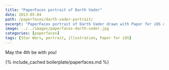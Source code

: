 ```yaml
---
title: "PaperFaces portrait of Darth Vader"
date: 2013-05-04
path: /paperfaces/darth-vader-portrait/
excerpt: "PaperFaces portrait of Darth Vader drawn with Paper for iOS on an iPad."
image: ../../images/paperfaces-darth-vader.jpg
categories: [paperfaces]
tags: [Star Wars, portrait, illustration, Paper for iOS]
---
```


May the 4th be with you!

{% include_cached boilerplate/paperfaces.md %}
